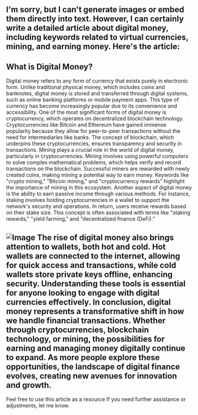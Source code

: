 I'm sorry, but I can't generate images or embed them directly into text. However, I can certainly write a detailed article about digital money, including keywords related to virtual currencies, mining, and earning money. Here's the article:
---
## What is Digital Money?
Digital money refers to any form of currency that exists purely in electronic form. Unlike traditional physical money, which includes coins and banknotes, digital money is stored and transferred through digital systems, such as online banking platforms or mobile payment apps. This type of currency has become increasingly popular due to its convenience and accessibility.
One of the most significant forms of digital money is cryptocurrency, which operates on decentralized blockchain technology. Cryptocurrencies like Bitcoin and Ethereum have gained immense popularity because they allow for peer-to-peer transactions without the need for intermediaries like banks. The concept of blockchain, which underpins these cryptocurrencies, ensures transparency and security in transactions.
Mining plays a crucial role in the world of digital money, particularly in cryptocurrencies. Mining involves using powerful computers to solve complex mathematical problems, which helps verify and record transactions on the blockchain. Successful miners are rewarded with newly created coins, making mining a potential way to earn money. Keywords like "crypto mining," "Bitcoin mining," and "cryptocurrency rewards" highlight the importance of mining in this ecosystem.
Another aspect of digital money is the ability to earn passive income through various methods. For instance, staking involves holding cryptocurrencies in a wallet to support the network's security and operations. In return, users receive rewards based on their stake size. This concept is often associated with terms like "staking rewards," "yield farming," and "decentralized finance (DeFi)."

![Image](https://github.com/user-attachments/assets/d7419ec9-dc67-403f-bf28-8faea5f1f74f)
The rise of digital money also brings attention to wallets, both hot and cold. Hot wallets are connected to the internet, allowing for quick access and transactions, while cold wallets store private keys offline, enhancing security. Understanding these tools is essential for anyone looking to engage with digital currencies effectively.
In conclusion, digital money represents a transformative shift in how we handle financial transactions. Whether through cryptocurrencies, blockchain technology, or mining, the possibilities for earning and managing money digitally continue to expand. As more people explore these opportunities, the landscape of digital finance evolves, creating new avenues for innovation and growth.
---
Feel free to use this article as a resource If you need further assistance or adjustments, let me know.
